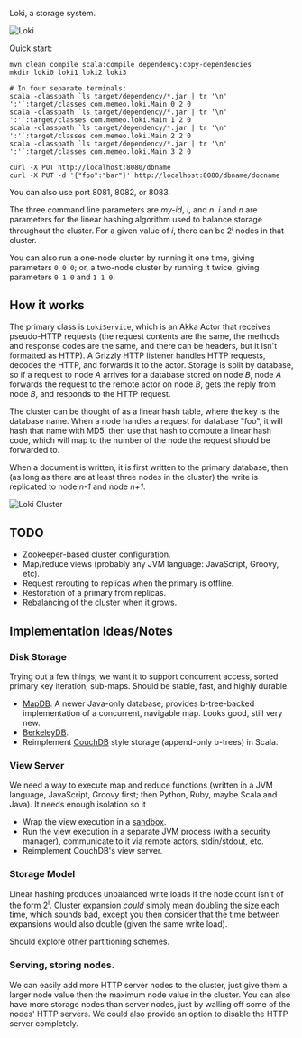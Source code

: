 Loki, a storage system.

![Loki](https://raw.github.com/csm/Loki/develop/loki.gif)

Quick start:

    mvn clean compile scala:compile dependency:copy-dependencies
    mkdir loki0 loki1 loki2 loki3

    # In four separate terminals:
    scala -classpath `ls target/dependency/*.jar | tr '\n' ':'`:target/classes com.memeo.loki.Main 0 2 0
    scala -classpath `ls target/dependency/*.jar | tr '\n' ':'`:target/classes com.memeo.loki.Main 1 2 0
    scala -classpath `ls target/dependency/*.jar | tr '\n' ':'`:target/classes com.memeo.loki.Main 2 2 0
    scala -classpath `ls target/dependency/*.jar | tr '\n' ':'`:target/classes com.memeo.loki.Main 3 2 0

    curl -X PUT http://localhost:8080/dbname
    curl -X PUT -d '{"foo":"bar"}' http://localhost:8080/dbname/docname

You can also use port 8081, 8082, or 8083.

The three command line parameters are *my-id*, *i*, and *n*. *i* and *n* are parameters for the linear hashing
algorithm used to balance storage throughout the cluster. For a given value of *i*, there can be 2<sup>*i*</sup>
nodes in that cluster.

You can also run a one-node cluster by running it one time, giving parameters `0 0 0`;
or, a two-node cluster by running it twice, giving parameters `0 1 0` and `1 1 0`.

## How it works

The primary class is `LokiService`, which is an Akka Actor that receives pseudo-HTTP requests (the request contents
are the same, the methods and response codes are the same, and there can be headers, but it isn't formatted as HTTP).
A Grizzly HTTP listener handles HTTP requests, decodes the HTTP, and forwards it to the actor.
Storage is split by database, so if a request to node *A* arrives for a database stored on node *B*, node *A* forwards
the request to the remote actor on node *B*, gets the reply from node *B*, and responds to the HTTP request.

The cluster can be thought of as a linear hash table, where the key is the database name.
When a node handles a request for database "foo", it will hash that name with MD5, then
use that hash to compute a linear hash code, which will map to the number of the node the
request should be forwarded to.

When a document is written, it is first written to the primary database, then (as long as
there are at least three nodes in the cluster) the write is replicated to node *n-1* and node
*n+1*.

![Loki Cluster](https://raw.github.com/csm/Loki/develop/cluster.png)

## TODO

* Zookeeper-based cluster configuration.
* Map/reduce views (probably any JVM language: JavaScript, Groovy, etc).
* Request rerouting to replicas when the primary is offline.
* Restoration of a primary from replicas.
* Rebalancing of the cluster when it grows.

## Implementation Ideas/Notes

### Disk Storage

Trying out a few things; we want it to support concurrent access, sorted
primary key iteration, sub-maps. Should be stable, fast, and highly durable.

* [MapDB](http://www.mapdb.org/). A newer Java-only database; provides b-tree-backed
    implementation of a concurrent, navigable map. Looks good, still very new.
* [BerkeleyDB](http://www.oracle.com/technetwork/products/berkeleydb/overview/index.html).
* Reimplement [CouchDB](http://www.couchdb.org/) style storage (append-only b-trees) in Scala.

### View Server

We need a way to execute map and reduce functions (written in a JVM language,
JavaScript, Groovy first; then Python, Ruby, maybe Scala and Java). It needs
enough isolation so it

* Wrap the view execution in a [sandbox](https://github.com/csm/java-sandbox).
* Run the view execution in a separate JVM process (with a security manager),
    communicate to it via remote actors, stdin/stdout, etc.
* Reimplement CouchDB's view server.

### Storage Model

Linear hashing produces unbalanced write loads if the node count isn't of the
form 2<sup>i</sup>. Cluster expansion *could* simply mean doubling the size
each time, which sounds bad, except you then consider that the time between
expansions would also double (given the same write load).

Should explore other partitioning schemes.

### Serving, storing nodes.

We can easily add more HTTP server nodes to the cluster, just give them a larger
node value then the maximum node value in the cluster. You can also have more storage
nodes than server nodes, just by walling off some of the nodes' HTTP servers. We could
also provide an option to disable the HTTP server completely.